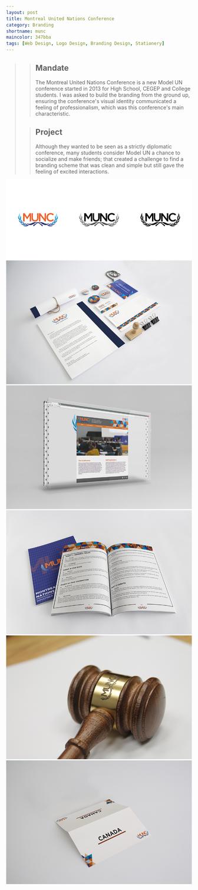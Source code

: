 ```yaml
---
layout: post
title: Montreal United Nations Conference
category: Branding
shortname: munc
maincolor: 347bba
tags: [Web Design, Logo Design, Branding Design, Stationery]
---
```


>> ## Mandate
>> The Montreal United Nations Conference is a new Model UN conference started in 2013 for High School, CEGEP and College students. I was asked to build the branding from the ground up, ensuring the conference's visual identity communicated a feeling of professionalism, which was this conference's main characteristic.  
>
>> ## Project
>> Although they wanted to be seen as a strictly diplomatic conference, many students consider Model UN a chance to socialize and make friends; that created a challenge to find a branding scheme that was clean and simple but still gave the feeling of excited interactions.

![MUNC](/assets/img/portfolio/munc/munc_0.png)
![MUNC](/assets/img/portfolio/munc/munc_1.jpg)
![MUNC](/assets/img/portfolio/munc/munc_2.jpg)
![MUNC](/assets/img/portfolio/munc/munc_3.jpg)
![MUNC](/assets/img/portfolio/munc/munc_4.jpg)
![MUNC](/assets/img/portfolio/munc/munc_5.jpg)